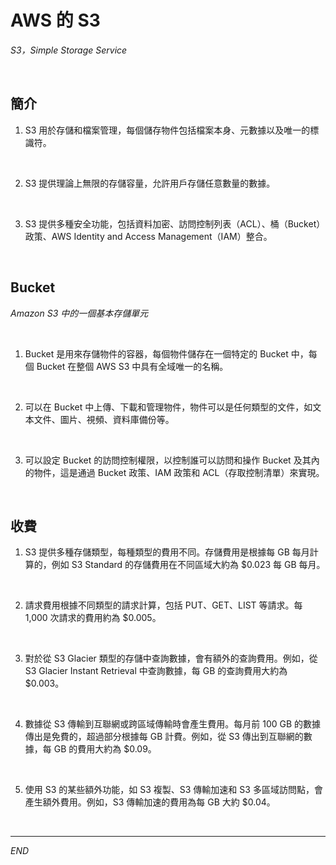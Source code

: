 # AWS 的 S3

_S3，Simple Storage Service_

<br>

## 簡介

1. S3 用於存儲和檔案管理，每個儲存物件包括檔案本身、元數據以及唯一的標識符。

<br>

2. S3 提供理論上無限的存儲容量，允許用戶存儲任意數量的數據。

<br>

3. S3 提供多種安全功能，包括資料加密、訪問控制列表（ACL）、桶（Bucket）政策、AWS Identity and Access Management（IAM）整合。

<br>

## Bucket 

_Amazon S3 中的一個基本存儲單元_

<br>

1. Bucket 是用來存儲物件的容器，每個物件儲存在一個特定的 Bucket 中，每個 Bucket 在整個 AWS S3 中具有全域唯一的名稱。

<br>

2. 可以在 Bucket 中上傳、下載和管理物件，物件可以是任何類型的文件，如文本文件、圖片、視頻、資料庫備份等。

<br>

3. 可以設定 Bucket 的訪問控制權限，以控制誰可以訪問和操作 Bucket 及其內的物件，這是通過 Bucket 政策、IAM 政策和 ACL（存取控制清單）來實現。

<br>

## 收費

1. S3 提供多種存儲類型，每種類型的費用不同。存儲費用是根據每 GB 每月計算的，例如 S3 Standard 的存儲費用在不同區域大約為 $0.023 每 GB 每月。

<br>

2. 請求費用根據不同類型的請求計算，包括 PUT、GET、LIST 等請求。每 1,000 次請求的費用約為 $0.005。

<br>

3. 對於從 S3 Glacier 類型的存儲中查詢數據，會有額外的查詢費用。例如，從 S3 Glacier Instant Retrieval 中查詢數據，每 GB 的查詢費用大約為 $0.003。

<br>

4. 數據從 S3 傳輸到互聯網或跨區域傳輸時會產生費用。每月前 100 GB 的數據傳出是免費的，超過部分根據每 GB 計費。例如，從 S3 傳出到互聯網的數據，每 GB 的費用大約為 $0.09。

<br>

5. 使用 S3 的某些額外功能，如 S3 複製、S3 傳輸加速和 S3 多區域訪問點，會產生額外費用。例如，S3 傳輸加速的費用為每 GB 大約 $0.04。

<br>

___

_END_

